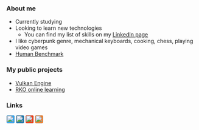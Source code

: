 ### About me

- Currently studying
- Looking to learn new technologies
  - You can find my list of skills on my [LinkedIn page][linkedin]
- I like cyberpunk genre, mechanical keyboards, cooking, chess, playing video games
- [Human Benchmark](https://humanbenchmark.com/users/61a7ac257487eb00082f3ec8)

### My public projects

- [Vulkan Engine](https://github.com/hruboson/ExoEngine)
- [RKO online learning](http://rko.tode.cz)

### Links

[<img style="background: #38A6ED; border-radius: 5px" align="left" alt="Twitter" width="22px" src="https://cdn.jsdelivr.net/npm/simple-icons@v3/icons/twitter.svg" />][twitter]
[<img style="background: #2079AD; border-radius: 5px" align="left" alt="LinkedIn" width="22px" src="https://cdn.jsdelivr.net/npm/simple-icons@v3/icons/linkedin.svg" />][linkedin]
[<img style="background: #EF3F19; border-radius: 5px" align="left" alt="Reddit" width="22px" src="https://cdn.jsdelivr.net/npm/simple-icons@v3/icons/reddit.svg" />][reddit]
[<img  style="background: #EA7F30; border-radius: 5px" align="left" alt="Instagram" width="22px" src="https://cdn.jsdelivr.net/npm/simple-icons@v3/icons/stackoverflow.svg" />][stackoverflow]

[website]: https://hruboson.4fan.cz
[twitter]: https://twitter.com/HrubosO
[linkedin]: https://www.linkedin.com/in/ondřej-hruboš-3b496918a/
[reddit]: https://www.reddit.com/user/Shiftoss
[stackoverflow]: https://stackoverflow.com/users/12547295/ondřej-hruboš
